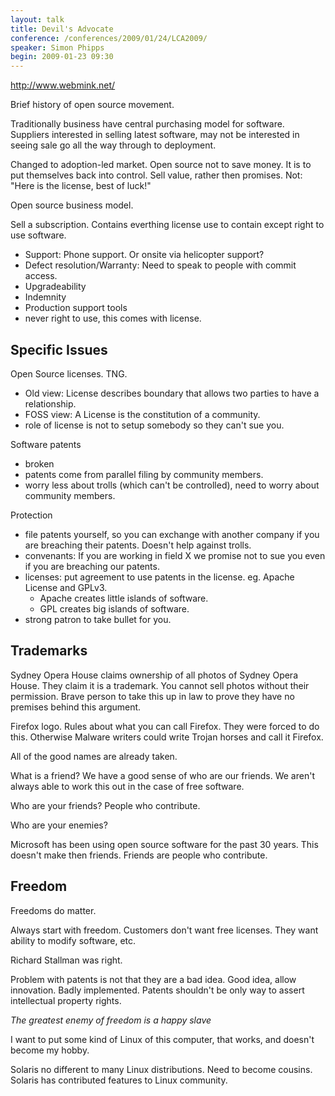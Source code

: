 ```yaml
---
layout: talk
title: Devil's Advocate
conference: /conferences/2009/01/24/LCA2009/
speaker: Simon Phipps
begin: 2009-01-23 09:30  
---
```

<http://www.webmink.net/>

Brief history of open source movement.

Traditionally business have central purchasing model for software. Suppliers
interested in selling latest software, may not be interested in seeing sale
go all the way through to deployment.

Changed to adoption-led market. Open source not to save money. It is to
put themselves back into control. Sell value, rather then promises.
Not: "Here is the license, best of luck!"

Open source business model.

Sell a subscription. Contains everthing license use to contain except
right to use software.

* Support: Phone support. Or onsite via helicopter support?
* Defect resolution/Warranty: Need to speak to people with commit access.
* Upgradeability
* Indemnity
* Production support tools
* never right to use, this comes with license.

## Specific Issues

Open Source licenses. TNG.

* Old view: License describes boundary that allows two parties to have a
relationship.
* FOSS view: A License is the constitution of a community.
* role of license is not to setup somebody so they can't sue you.

Software patents

* broken
* patents come from parallel filing by community members.
* worry less about trolls (which can't be controlled), need to worry about
community members.

Protection

* file patents yourself, so you can exchange with another company if you are
breaching their patents. Doesn't help against trolls.
* convenants: If you are working in field X we promise not to sue you even if
you are breaching our patents.
* licenses: put agreement to use patents in the license. eg. Apache License and
GPLv3.
  * Apache creates little islands of software.
  * GPL creates big islands of software.
* strong patron to take bullet for you.

## Trademarks

Sydney Opera House claims ownership of all photos of Sydney Opera House. They claim it
is a trademark. You cannot sell photos without their permission. Brave person to take
this up in law to prove they have no premises behind this argument.

Firefox logo. Rules about what you can call Firefox. They were forced to do
this. Otherwise Malware writers could write Trojan horses and call it Firefox.

All of the good names are already taken.

What is a friend? We have a good sense of who are our friends. We aren't always
able to work this out in the case of free software.

Who are your friends? People who contribute.

Who are your enemies?

Microsoft has been using open source software for the past 30 years. This doesn't
make then friends. Friends are people who contribute.

## Freedom

Freedoms do matter.

Always start with freedom. Customers don't want free licenses. They want
ability to modify software, etc.

Richard Stallman was right.

Problem with patents is not that they are a bad idea. Good idea, allow
innovation. Badly implemented. Patents shouldn't be only way to assert
intellectual property rights.

*The greatest enemy of freedom is a happy slave*

I want to put some kind of Linux of this computer, that works, and doesn't
become my hobby.

Solaris no different to many Linux distributions. Need to become cousins. Solaris
has contributed features to Linux community.
